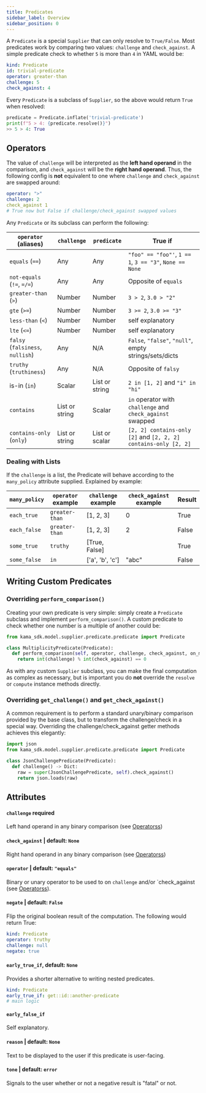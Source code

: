 ```yaml
---
title: Predicates
sidebar_label: Overview
sidebar_position: 0
---
```


A `Predicate` is a special `Supplier` that can only resolve to `True/False`. 
Most predicates work by comparing two values: `challenge` and `check_against`. 
A simple predicate check to whether `5` is more than `4` in
YAML would be:

```yaml
kind: Predicate
id: trivial-predicate
operator: greater-than
challenge: 5
check_against: 4
```  

Every `Predicate` is a subclass of `Supplier`, so the above would return `True` 
when resolved:

```python
predicate = Predicate.inflate('trivial-predicate')
print(f"5 > 4: {predicate.resolve()}")
>> 5 > 4: True
```

## Operators

The value of `challenge` will be interpreted as the **left hand operand** in the 
comparison, and `check_against` will be the **right hand operand**. Thus, the following
config is **not** equivalent to one where `challenge` and `check_against` 
are swapped around:

```yaml
operator: ">"
challenge: 2
check_against 1
# True now but False if challenge/check_against swapped values
``` 

Any `Predicate` or its subclass can perform the following:

| `operator` (aliases) | `challenge`    | `predicate`    | True if                                                         |
|----------------------|----------------|----------------|-----------------------------------------------------------------|
| `equals` (`==`)          | Any            | Any            | `"foo" == "foo"'`, `1 == 1`, `3 == "3"`, `None == None`         |
| `not-equals` (`!=`, `=/=`) | Any            | Any            | Opposite of `equals`                                            |
| `greater-than` (`>`)     | Number         | Number         | `3 > 2`, `3.0 > "2"`                                            |
| `gte` (`>=`)             | Number         | Number         | `3 >= 2`, `3.0 >= "3"`                                          |
| `less-than` (`<`)        | Number         | Number         | self explanatory                                                |
| `lte` (`<=`)             | Number         | Number         | self explanatory                                                |
| `falsy` (`falsiness`, `nullish`)    | Any            | N/A            | `False`, `"false"`, `"null"`, empty strings/sets/dicts                    |
| `truthy` (`truthiness`)  | Any            | N/A            | Opposite of `falsy`                                             |
| is-in (`in`)           | Scalar         | List or string | `2 in [1, 2]` and `"i" in "hi"`                                 |
| `contains`             | List or string | Scalar         | `in` operator with `challenge` and `check_against` swapped      |
| `contains-only` (`only`) | List or string | List or scalar | `[2, 2] contains-only [2]` and `[2, 2, 2] contains-only [2, 2]` |

### Dealing with Lists

If the `challenge` is a list, the Predicate will behave according to the `many_policy` attribute
supplied. Explained by example:

| `many_policy`    | `operator` example | `challenge` example | `check_against` example | Result |
|--------------|--------------------|---------------------|-------------------------|--------|
| `each_true`  | `greater-than`     | [1, 2, 3]           | 0                       | True   |
| `each_false` | `greater-than`     | [1, 2, 3]           | 2                       | False  |
| `some_true`  | `truthy`           | [True, False]       |                         | True   |
| `some_false` | `in`               | ['a', 'b', 'c']     | "abc"                   | False  |  




## Writing Custom Predicates

### Overriding `perform_comparison()`

Creating your own predicate is very simple: simply create a `Predicate`
subclass and implement `perform_comparison()`. A custom predicate to check whether
one number is a multiple of another could be:


```python
from kama_sdk.model.supplier.predicate.predicate import Predicate

class MultiplicityPredicate(Predicate):
  def perform_comparison(self, operator, challenge, check_against, on_many):
    return int(challenge) % int(check_against) == 0

```

As with any custom `Supplier` subclass, you can make the final computation
as complex as necessary, but is important you do **not** override the 
`resolve` or `compute` instance methods directly. 


### Overriding `get_challenge()` and `get_check_against()`

A common requirement is to perform a standard unary/binary comparison 
provided by the base class, but to transform the challenge/check 
in a special way. Overriding the challenge/check_against getter methods
achieves this elegantly:

```python
import json
from kama_sdk.model.supplier.predicate.predicate import Predicate

class JsonChallengePredicate(Predicate):
  def challenge() -> Dict:
    raw = super(JsonChallengePredicate, self).check_against()
    return json.loads(raw)
```


## Attributes

#### `challenge` **required**
Left hand operand in any binary comparison (see [Operatorss](#operators)) 

#### `check_against`  | default: `None`
Right hand operand in any binary comparison (see [Operatorss](#operators)) 

#### `operator` | default: `"equals"`
Binary or unary operator to be used to on `challenge` and/or `check_against (see [Operatorss](#operators)). 


#### `negate` | default: `False`
Flip the original boolean result of the computation. The following would return True:
```yaml
kind: Predicate
operator: truthy
challenge: null
negate: true 
```

#### `early_true_if`, default: `None`
Provides a shorter alternative to writing nested predicates.
```yaml
kind: Predicate
early_true_if: get::id::another-predicate
# main logic
``` 

#### `early_false_if`
Self explanatory.


#### `reason` | default: `None`
Text to be displayed to the user if this predicate is user-facing.

#### `tone` | default: `error`
Signals to the user whether or not a negative result is "fatal" or not.